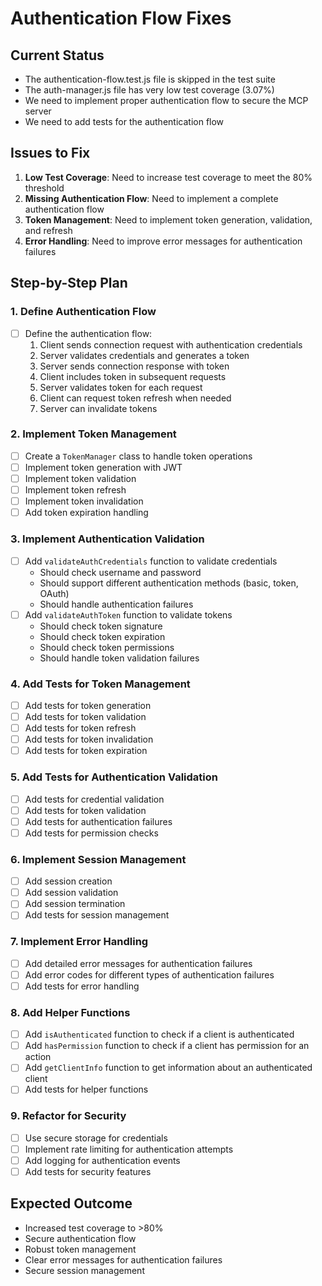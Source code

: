 # Authentication Flow Fixes

## Current Status
- The authentication-flow.test.js file is skipped in the test suite
- The auth-manager.js file has very low test coverage (3.07%)
- We need to implement proper authentication flow to secure the MCP server
- We need to add tests for the authentication flow

## Issues to Fix
1. **Low Test Coverage**: Need to increase test coverage to meet the 80% threshold
2. **Missing Authentication Flow**: Need to implement a complete authentication flow
3. **Token Management**: Need to implement token generation, validation, and refresh
4. **Error Handling**: Need to improve error messages for authentication failures

## Step-by-Step Plan

### 1. Define Authentication Flow
- [ ] Define the authentication flow:
  1. Client sends connection request with authentication credentials
  2. Server validates credentials and generates a token
  3. Server sends connection response with token
  4. Client includes token in subsequent requests
  5. Server validates token for each request
  6. Client can request token refresh when needed
  7. Server can invalidate tokens

### 2. Implement Token Management
- [ ] Create a `TokenManager` class to handle token operations
- [ ] Implement token generation with JWT
- [ ] Implement token validation
- [ ] Implement token refresh
- [ ] Implement token invalidation
- [ ] Add token expiration handling

### 3. Implement Authentication Validation
- [ ] Add `validateAuthCredentials` function to validate credentials
  - Should check username and password
  - Should support different authentication methods (basic, token, OAuth)
  - Should handle authentication failures
- [ ] Add `validateAuthToken` function to validate tokens
  - Should check token signature
  - Should check token expiration
  - Should check token permissions
  - Should handle token validation failures

### 4. Add Tests for Token Management
- [ ] Add tests for token generation
- [ ] Add tests for token validation
- [ ] Add tests for token refresh
- [ ] Add tests for token invalidation
- [ ] Add tests for token expiration

### 5. Add Tests for Authentication Validation
- [ ] Add tests for credential validation
- [ ] Add tests for token validation
- [ ] Add tests for authentication failures
- [ ] Add tests for permission checks

### 6. Implement Session Management
- [ ] Add session creation
- [ ] Add session validation
- [ ] Add session termination
- [ ] Add tests for session management

### 7. Implement Error Handling
- [ ] Add detailed error messages for authentication failures
- [ ] Add error codes for different types of authentication failures
- [ ] Add tests for error handling

### 8. Add Helper Functions
- [ ] Add `isAuthenticated` function to check if a client is authenticated
- [ ] Add `hasPermission` function to check if a client has permission for an action
- [ ] Add `getClientInfo` function to get information about an authenticated client
- [ ] Add tests for helper functions

### 9. Refactor for Security
- [ ] Use secure storage for credentials
- [ ] Implement rate limiting for authentication attempts
- [ ] Add logging for authentication events
- [ ] Add tests for security features

## Expected Outcome
- Increased test coverage to >80%
- Secure authentication flow
- Robust token management
- Clear error messages for authentication failures
- Secure session management
